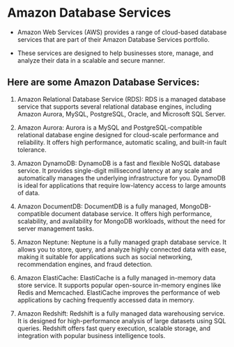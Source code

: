 # Amazon Database Services

-   Amazon Web Services (AWS) provides a range of cloud-based database services that are part of their Amazon Database Services portfolio. 

-   These services are designed to help businesses store, manage, and analyze their data in a scalable and secure manner.

## Here are some Amazon Database Services:

1)  Amazon Relational Database Service (RDS): RDS is a managed database service that supports several relational database engines, including Amazon Aurora, MySQL, PostgreSQL, Oracle, and Microsoft SQL Server. 

2) Amazon Aurora: Aurora is a MySQL and PostgreSQL-compatible relational database engine designed for cloud-scale performance and reliability. It offers high performance, automatic scaling, and built-in fault tolerance.

3) Amazon DynamoDB: DynamoDB is a fast and flexible NoSQL database service. It provides single-digit millisecond latency at any scale and automatically manages the underlying infrastructure for you. DynamoDB is ideal for applications that require low-latency access to large amounts of data.

4) Amazon DocumentDB: DocumentDB is a fully managed, MongoDB-compatible document database service. It offers high performance, scalability, and availability for MongoDB workloads, without the need for server management tasks.

5) Amazon Neptune: Neptune is a fully managed graph database service. It allows you to store, query, and analyze highly connected data with ease, making it suitable for applications such as social networking, recommendation engines, and fraud detection.

6) Amazon ElastiCache: ElastiCache is a fully managed in-memory data store service. It supports popular open-source in-memory engines like Redis and Memcached. ElastiCache improves the performance of web applications by caching frequently accessed data in memory.

7) Amazon Redshift: Redshift is a fully managed data warehousing service. It is designed for high-performance analysis of large datasets using SQL queries. Redshift offers fast query execution, scalable storage, and integration with popular business intelligence tools.